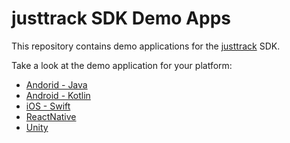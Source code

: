 # justtrack SDK Demo Apps

This repository contains demo applications for the [justtrack](https://justtrack.io/) SDK.

Take a look at the demo application for your platform:

- [Andorid - Java](https://github.com/justtrackio/sdk-demo/tree/main/java)
- [Android - Kotlin](https://github.com/justtrackio/sdk-demo/tree/main/kotlin)
- [iOS - Swift](https://github.com/justtrackio/sdk-demo/tree/main/swift)
- [ReactNative](https://github.com/justtrackio/sdk-demo/tree/main/react-native)
- [Unity](https://github.com/justtrackio/sdk-demo/tree/main/unity)
